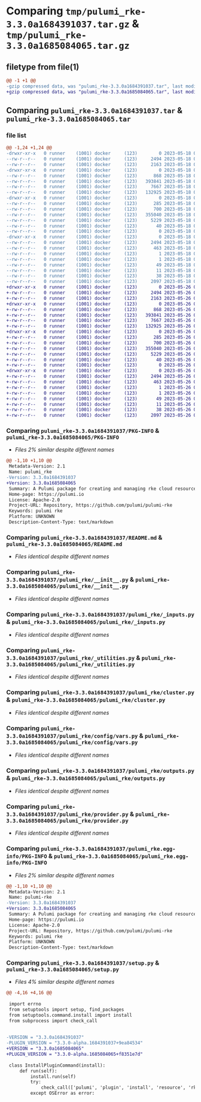 # Comparing `tmp/pulumi_rke-3.3.0a1684391037.tar.gz` & `tmp/pulumi_rke-3.3.0a1685084065.tar.gz`

## filetype from file(1)

```diff
@@ -1 +1 @@
-gzip compressed data, was "pulumi_rke-3.3.0a1684391037.tar", last modified: Thu May 18 06:35:16 2023, max compression
+gzip compressed data, was "pulumi_rke-3.3.0a1685084065.tar", last modified: Fri May 26 07:04:09 2023, max compression
```

## Comparing `pulumi_rke-3.3.0a1684391037.tar` & `pulumi_rke-3.3.0a1685084065.tar`

### file list

```diff
@@ -1,24 +1,24 @@
-drwxr-xr-x   0 runner    (1001) docker     (123)        0 2023-05-18 06:35:16.176345 pulumi_rke-3.3.0a1684391037/
--rw-r--r--   0 runner    (1001) docker     (123)     2494 2023-05-18 06:35:16.172345 pulumi_rke-3.3.0a1684391037/PKG-INFO
--rw-r--r--   0 runner    (1001) docker     (123)     2163 2023-05-18 06:35:15.000000 pulumi_rke-3.3.0a1684391037/README.md
-drwxr-xr-x   0 runner    (1001) docker     (123)        0 2023-05-18 06:35:16.172345 pulumi_rke-3.3.0a1684391037/pulumi_rke/
--rw-r--r--   0 runner    (1001) docker     (123)      868 2023-05-18 06:35:15.000000 pulumi_rke-3.3.0a1684391037/pulumi_rke/__init__.py
--rw-r--r--   0 runner    (1001) docker     (123)   393841 2023-05-18 06:35:15.000000 pulumi_rke-3.3.0a1684391037/pulumi_rke/_inputs.py
--rw-r--r--   0 runner    (1001) docker     (123)     7667 2023-05-18 06:35:15.000000 pulumi_rke-3.3.0a1684391037/pulumi_rke/_utilities.py
--rw-r--r--   0 runner    (1001) docker     (123)   132925 2023-05-18 06:35:15.000000 pulumi_rke-3.3.0a1684391037/pulumi_rke/cluster.py
-drwxr-xr-x   0 runner    (1001) docker     (123)        0 2023-05-18 06:35:16.172345 pulumi_rke-3.3.0a1684391037/pulumi_rke/config/
--rw-r--r--   0 runner    (1001) docker     (123)      285 2023-05-18 06:35:15.000000 pulumi_rke-3.3.0a1684391037/pulumi_rke/config/__init__.py
--rw-r--r--   0 runner    (1001) docker     (123)      700 2023-05-18 06:35:15.000000 pulumi_rke-3.3.0a1684391037/pulumi_rke/config/vars.py
--rw-r--r--   0 runner    (1001) docker     (123)   355040 2023-05-18 06:35:15.000000 pulumi_rke-3.3.0a1684391037/pulumi_rke/outputs.py
--rw-r--r--   0 runner    (1001) docker     (123)     5229 2023-05-18 06:35:15.000000 pulumi_rke-3.3.0a1684391037/pulumi_rke/provider.py
--rw-r--r--   0 runner    (1001) docker     (123)       40 2023-05-18 06:35:15.000000 pulumi_rke-3.3.0a1684391037/pulumi_rke/pulumi-plugin.json
--rw-r--r--   0 runner    (1001) docker     (123)        0 2023-05-18 06:35:15.000000 pulumi_rke-3.3.0a1684391037/pulumi_rke/py.typed
-drwxr-xr-x   0 runner    (1001) docker     (123)        0 2023-05-18 06:35:16.172345 pulumi_rke-3.3.0a1684391037/pulumi_rke.egg-info/
--rw-r--r--   0 runner    (1001) docker     (123)     2494 2023-05-18 06:35:16.000000 pulumi_rke-3.3.0a1684391037/pulumi_rke.egg-info/PKG-INFO
--rw-r--r--   0 runner    (1001) docker     (123)      463 2023-05-18 06:35:16.000000 pulumi_rke-3.3.0a1684391037/pulumi_rke.egg-info/SOURCES.txt
--rw-r--r--   0 runner    (1001) docker     (123)        1 2023-05-18 06:35:16.000000 pulumi_rke-3.3.0a1684391037/pulumi_rke.egg-info/dependency_links.txt
--rw-r--r--   0 runner    (1001) docker     (123)        1 2023-05-18 06:35:16.000000 pulumi_rke-3.3.0a1684391037/pulumi_rke.egg-info/not-zip-safe
--rw-r--r--   0 runner    (1001) docker     (123)       49 2023-05-18 06:35:16.000000 pulumi_rke-3.3.0a1684391037/pulumi_rke.egg-info/requires.txt
--rw-r--r--   0 runner    (1001) docker     (123)       11 2023-05-18 06:35:16.000000 pulumi_rke-3.3.0a1684391037/pulumi_rke.egg-info/top_level.txt
--rw-r--r--   0 runner    (1001) docker     (123)       38 2023-05-18 06:35:16.176345 pulumi_rke-3.3.0a1684391037/setup.cfg
--rw-r--r--   0 runner    (1001) docker     (123)     2097 2023-05-18 06:35:15.000000 pulumi_rke-3.3.0a1684391037/setup.py
+drwxr-xr-x   0 runner    (1001) docker     (123)        0 2023-05-26 07:04:09.154568 pulumi_rke-3.3.0a1685084065/
+-rw-r--r--   0 runner    (1001) docker     (123)     2494 2023-05-26 07:04:09.154568 pulumi_rke-3.3.0a1685084065/PKG-INFO
+-rw-r--r--   0 runner    (1001) docker     (123)     2163 2023-05-26 07:04:08.000000 pulumi_rke-3.3.0a1685084065/README.md
+drwxr-xr-x   0 runner    (1001) docker     (123)        0 2023-05-26 07:04:09.154568 pulumi_rke-3.3.0a1685084065/pulumi_rke/
+-rw-r--r--   0 runner    (1001) docker     (123)      868 2023-05-26 07:04:08.000000 pulumi_rke-3.3.0a1685084065/pulumi_rke/__init__.py
+-rw-r--r--   0 runner    (1001) docker     (123)   393841 2023-05-26 07:04:08.000000 pulumi_rke-3.3.0a1685084065/pulumi_rke/_inputs.py
+-rw-r--r--   0 runner    (1001) docker     (123)     7667 2023-05-26 07:04:08.000000 pulumi_rke-3.3.0a1685084065/pulumi_rke/_utilities.py
+-rw-r--r--   0 runner    (1001) docker     (123)   132925 2023-05-26 07:04:08.000000 pulumi_rke-3.3.0a1685084065/pulumi_rke/cluster.py
+drwxr-xr-x   0 runner    (1001) docker     (123)        0 2023-05-26 07:04:09.154568 pulumi_rke-3.3.0a1685084065/pulumi_rke/config/
+-rw-r--r--   0 runner    (1001) docker     (123)      285 2023-05-26 07:04:08.000000 pulumi_rke-3.3.0a1685084065/pulumi_rke/config/__init__.py
+-rw-r--r--   0 runner    (1001) docker     (123)      700 2023-05-26 07:04:08.000000 pulumi_rke-3.3.0a1685084065/pulumi_rke/config/vars.py
+-rw-r--r--   0 runner    (1001) docker     (123)   355040 2023-05-26 07:04:08.000000 pulumi_rke-3.3.0a1685084065/pulumi_rke/outputs.py
+-rw-r--r--   0 runner    (1001) docker     (123)     5229 2023-05-26 07:04:08.000000 pulumi_rke-3.3.0a1685084065/pulumi_rke/provider.py
+-rw-r--r--   0 runner    (1001) docker     (123)       40 2023-05-26 07:04:08.000000 pulumi_rke-3.3.0a1685084065/pulumi_rke/pulumi-plugin.json
+-rw-r--r--   0 runner    (1001) docker     (123)        0 2023-05-26 07:04:08.000000 pulumi_rke-3.3.0a1685084065/pulumi_rke/py.typed
+drwxr-xr-x   0 runner    (1001) docker     (123)        0 2023-05-26 07:04:09.154568 pulumi_rke-3.3.0a1685084065/pulumi_rke.egg-info/
+-rw-r--r--   0 runner    (1001) docker     (123)     2494 2023-05-26 07:04:09.000000 pulumi_rke-3.3.0a1685084065/pulumi_rke.egg-info/PKG-INFO
+-rw-r--r--   0 runner    (1001) docker     (123)      463 2023-05-26 07:04:09.000000 pulumi_rke-3.3.0a1685084065/pulumi_rke.egg-info/SOURCES.txt
+-rw-r--r--   0 runner    (1001) docker     (123)        1 2023-05-26 07:04:09.000000 pulumi_rke-3.3.0a1685084065/pulumi_rke.egg-info/dependency_links.txt
+-rw-r--r--   0 runner    (1001) docker     (123)        1 2023-05-26 07:04:09.000000 pulumi_rke-3.3.0a1685084065/pulumi_rke.egg-info/not-zip-safe
+-rw-r--r--   0 runner    (1001) docker     (123)       49 2023-05-26 07:04:09.000000 pulumi_rke-3.3.0a1685084065/pulumi_rke.egg-info/requires.txt
+-rw-r--r--   0 runner    (1001) docker     (123)       11 2023-05-26 07:04:09.000000 pulumi_rke-3.3.0a1685084065/pulumi_rke.egg-info/top_level.txt
+-rw-r--r--   0 runner    (1001) docker     (123)       38 2023-05-26 07:04:09.154568 pulumi_rke-3.3.0a1685084065/setup.cfg
+-rw-r--r--   0 runner    (1001) docker     (123)     2097 2023-05-26 07:04:08.000000 pulumi_rke-3.3.0a1685084065/setup.py
```

### Comparing `pulumi_rke-3.3.0a1684391037/PKG-INFO` & `pulumi_rke-3.3.0a1685084065/PKG-INFO`

 * *Files 2% similar despite different names*

```diff
@@ -1,10 +1,10 @@
 Metadata-Version: 2.1
 Name: pulumi_rke
-Version: 3.3.0a1684391037
+Version: 3.3.0a1685084065
 Summary: A Pulumi package for creating and managing rke cloud resources.
 Home-page: https://pulumi.io
 License: Apache-2.0
 Project-URL: Repository, https://github.com/pulumi/pulumi-rke
 Keywords: pulumi rke
 Platform: UNKNOWN
 Description-Content-Type: text/markdown
```

### Comparing `pulumi_rke-3.3.0a1684391037/README.md` & `pulumi_rke-3.3.0a1685084065/README.md`

 * *Files identical despite different names*

### Comparing `pulumi_rke-3.3.0a1684391037/pulumi_rke/__init__.py` & `pulumi_rke-3.3.0a1685084065/pulumi_rke/__init__.py`

 * *Files identical despite different names*

### Comparing `pulumi_rke-3.3.0a1684391037/pulumi_rke/_inputs.py` & `pulumi_rke-3.3.0a1685084065/pulumi_rke/_inputs.py`

 * *Files identical despite different names*

### Comparing `pulumi_rke-3.3.0a1684391037/pulumi_rke/_utilities.py` & `pulumi_rke-3.3.0a1685084065/pulumi_rke/_utilities.py`

 * *Files identical despite different names*

### Comparing `pulumi_rke-3.3.0a1684391037/pulumi_rke/cluster.py` & `pulumi_rke-3.3.0a1685084065/pulumi_rke/cluster.py`

 * *Files identical despite different names*

### Comparing `pulumi_rke-3.3.0a1684391037/pulumi_rke/config/vars.py` & `pulumi_rke-3.3.0a1685084065/pulumi_rke/config/vars.py`

 * *Files identical despite different names*

### Comparing `pulumi_rke-3.3.0a1684391037/pulumi_rke/outputs.py` & `pulumi_rke-3.3.0a1685084065/pulumi_rke/outputs.py`

 * *Files identical despite different names*

### Comparing `pulumi_rke-3.3.0a1684391037/pulumi_rke/provider.py` & `pulumi_rke-3.3.0a1685084065/pulumi_rke/provider.py`

 * *Files identical despite different names*

### Comparing `pulumi_rke-3.3.0a1684391037/pulumi_rke.egg-info/PKG-INFO` & `pulumi_rke-3.3.0a1685084065/pulumi_rke.egg-info/PKG-INFO`

 * *Files 2% similar despite different names*

```diff
@@ -1,10 +1,10 @@
 Metadata-Version: 2.1
 Name: pulumi-rke
-Version: 3.3.0a1684391037
+Version: 3.3.0a1685084065
 Summary: A Pulumi package for creating and managing rke cloud resources.
 Home-page: https://pulumi.io
 License: Apache-2.0
 Project-URL: Repository, https://github.com/pulumi/pulumi-rke
 Keywords: pulumi rke
 Platform: UNKNOWN
 Description-Content-Type: text/markdown
```

### Comparing `pulumi_rke-3.3.0a1684391037/setup.py` & `pulumi_rke-3.3.0a1685084065/setup.py`

 * *Files 4% similar despite different names*

```diff
@@ -4,16 +4,16 @@
 
 import errno
 from setuptools import setup, find_packages
 from setuptools.command.install import install
 from subprocess import check_call
 
 
-VERSION = "3.3.0a1684391037"
-PLUGIN_VERSION = "3.3.0-alpha.1684391037+9ea84534"
+VERSION = "3.3.0a1685084065"
+PLUGIN_VERSION = "3.3.0-alpha.1685084065+f8351e7d"
 
 class InstallPluginCommand(install):
     def run(self):
         install.run(self)
         try:
             check_call(['pulumi', 'plugin', 'install', 'resource', 'rke', PLUGIN_VERSION])
         except OSError as error:
```

